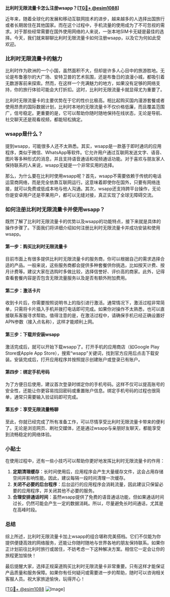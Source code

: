 **比利时无限流量卡怎么注册wsapp？[[TG💪+ @esim1088](https://t.me/s/esim1088)]**

近年来，随着全球化的发展和移动互联网技术的进步，越来越多的人选择出国旅行或者长期居住在其他国家。而在这个过程中，手机流量的使用成为了不可忽视的需求。对于那些经常需要在国外使用网络的人来说，一张本地SIM卡无疑是最佳的选择。今天，我们就来聊聊比利时无限流量卡如何注册wsapp，以及它为何如此受欢迎。

### 比利时无限流量卡的魅力

比利时作为欧洲的一个小国，虽然面积不大，但却是许多人心目中的旅游胜地。无论是布鲁塞尔的大广场、安特卫普的艺术氛围，还是布鲁日的浪漫小城，都吸引着无数游客前来探索。然而，在这样一个充满魅力的地方，如果没有足够的网络支持，你的旅行体验可能会大打折扣。这时，比利时无限流量卡就显得尤为重要了。

比利时无限流量卡的主要优势在于它的性价比极高。相比起购买国内漫游套餐或者使用昂贵的国际数据计划，比利时本地的无限流量卡不仅价格低廉，而且覆盖范围广，信号稳定。更重要的是，它可以帮助你随时随地保持在线状态，无论是导航、社交聊天还是观看视频，都能轻松搞定。

### wsapp是什么？

提到wsapp，可能很多人还不太熟悉。其实，wsapp是一款基于即时通讯的应用程序，类似于微信、WhatsApp等软件。它允许用户通过互联网发送文字、语音、图片等多种形式的消息，并且支持语音通话和视频通话功能。对于喜欢与朋友家人保持联系的人来说，wsapp无疑是一个非常实用的选择。

那么，为什么要在比利时使用wsapp呢？首先，wsapp不需要依赖于传统的电话运营商网络，而是完全依靠互联网运行。这意味着即使你在国外，只要有网络连接，就可以免费或低成本地与他人沟通。其次，wsapp还支持跨平台操作，无论你是安卓用户还是苹果用户，都可以无缝对接，真正实现了全球无障碍交流。

### 如何注册比利时无限流量卡并使用wsapp？

既然了解了比利时无限流量卡的优势以及wsapp的功能特点，接下来就是具体的操作步骤了。下面我们将详细介绍如何注册比利时无限流量卡并成功安装和使用wsapp。

#### 第一步：购买比利时无限流量卡

目前市面上有很多提供比利时无限流量卡的服务商，你可以根据自己的需求选择合适的产品。一般来说，这些服务商都会提供多种套餐供你挑选，比如按天计费、按月计费等。建议大家在选购时多做比较，选择信誉好、评价高的商家。此外，记得查看套餐内容是否包含无限流量服务以及是否有额外附加费用。

#### 第二步：激活卡片

收到卡片后，你需要按照说明书上的指引进行激活。通常情况下，激活过程非常简单，只需将卡片插入手机并拨打电话即可完成。如果你对操作不太熟悉，也可以直接联系客服寻求帮助。值得注意的是，在激活过程中，请确保手机已经正确设置好APN参数（接入点名称），这样才能顺利上网。

#### 第三步：下载并安装wsapp

激活完成后，就可以开始下载wsapp了。打开手机的应用商店（如Google Play Store或Apple App Store），搜索“wsapp”关键词，找到官方应用后点击下载安装。安装完成后，打开应用程序并按照提示创建账户或登录已有账户。

#### 第四步：绑定手机号码

为了方便日后使用，建议首次登录时绑定你的手机号码。这样不仅可以提高账号的安全性，还能让你更容易找回密码或重置账户信息。绑定手机号码的过程也很简单，通常只需要输入验证码即可完成。

#### 第五步：享受无限流量畅聊

至此，你就已经完成了所有准备工作，可以尽情享受比利时无限流量卡带来的便利了。无论是浏览网页、刷社交媒体，还是通过wsapp与亲朋好友聊天，都能享受到流畅稳定的网络体验。

### 小贴士

在使用过程中，还有一些小技巧可以帮助你更好地发挥比利时无限流量卡的作用：

1. **定期清理缓存**：长时间使用后，应用程序会产生大量缓存文件，这会占用存储空间并影响性能。因此，建议每隔一段时间清理一次缓存。
2. **关闭不必要的后台程序**：后台运行的应用程序会消耗流量，因此建议只保留必要的应用程序，并关闭其他不必要的服务。
3. **合理安排通话时间**：虽然wsapp提供了免费的语音通话功能，但如果通话时间过长，仍然可能会产生一定的数据消耗。所以，尽量避免长时间通话，尤其是在高峰时段。

### 总结

综上所述，比利时无限流量卡加上wsapp的组合堪称完美搭档。它们不仅能为你提供便捷高效的网络服务，还能让你随时随地与世界各地的朋友保持联系。如果你正计划前往比利时旅行或居住，不妨考虑一下这种解决方案。相信它一定会让你的旅程更加愉快！

最后提醒大家，选择正规渠道购买比利时无限流量卡非常重要。只有这样才能保证产品质量和服务保障。如果你有任何疑问或需要进一步的帮助，随时可以咨询相关客服人员。祝大家旅途愉快，玩得开心！

[[TG💪+ @esim1088](https://t.me/s/esim1088) ![Image](https://i.postimg.cc/4NQfJmqS/Snipaste-2025-05-13-00-14-12.png)]